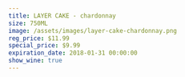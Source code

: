```yaml
---
title: LAYER CAKE - chardonnay
size: 750ML
image: /assets/images/layer-cake-chardonnay.png
reg_price: $11.99
special_price: $9.99
expiration_date: 2018-01-31 00:00:00
show_wine: true
---
```



